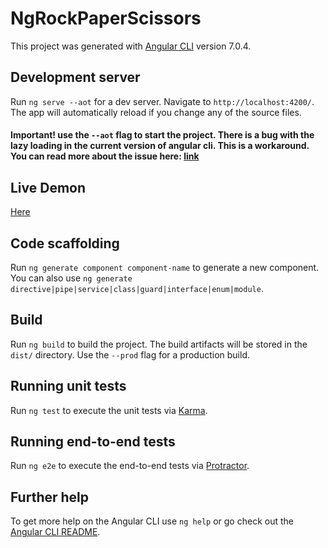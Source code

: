# NgRockPaperScissors

This project was generated with [Angular CLI](https://github.com/angular/angular-cli) version 7.0.4.

## Development server

Run `ng serve --aot` for a dev server. Navigate to `http://localhost:4200/`. The app will automatically reload if you change any of the source files.

#### Important! use the `--aot` flag to start the project. There is a bug with the lazy loading in the current version of angular cli. This is a workaround. You can read more about the issue here: [link](https://github.com/angular/angular/issues/23412#issuecomment-422682849)

## Live Demon

[Here](https://ngrockpaperscissors.herokuapp.com/)

## Code scaffolding

Run `ng generate component component-name` to generate a new component. You can also use `ng generate directive|pipe|service|class|guard|interface|enum|module`.

## Build

Run `ng build` to build the project. The build artifacts will be stored in the `dist/` directory. Use the `--prod` flag for a production build.

## Running unit tests

Run `ng test` to execute the unit tests via [Karma](https://karma-runner.github.io).

## Running end-to-end tests

Run `ng e2e` to execute the end-to-end tests via [Protractor](http://www.protractortest.org/).

## Further help

To get more help on the Angular CLI use `ng help` or go check out the [Angular CLI README](https://github.com/angular/angular-cli/blob/master/README.md).
